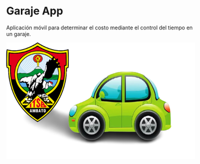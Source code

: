 # Garaje App
Aplicación móvil para determinar el costo mediante el control del tiempo en un garaje.

![alt text](/app/src/main/res/drawable/axda.png "Garaje App")
